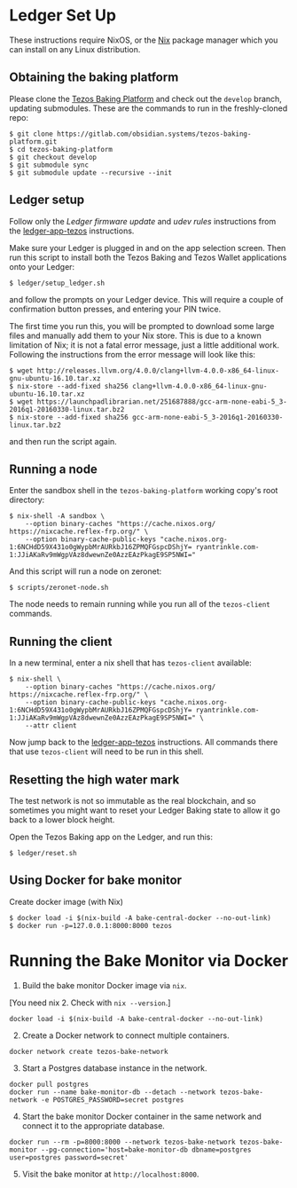 # Ledger Set Up

These instructions require NixOS, or the [Nix](https://nixos.org/nix/) package
manager which you can install on any Linux distribution.

## Obtaining the baking platform

Please clone the
[Tezos Baking Platform](https://gitlab.com/obsidian.systems/tezos-baking-platform) and
check out the `develop` branch, updating submodules. These are the commands to run
in the freshly-cloned repo:

```
$ git clone https://gitlab.com/obsidian.systems/tezos-baking-platform.git
$ cd tezos-baking-platform
$ git checkout develop
$ git submodule sync
$ git submodule update --recursive --init
```

## Ledger setup

Follow only the *Ledger firmware update* and *udev rules* instructions from the
[ledger-app-tezos](https://github.com/obsidiansystems/ledger-app-tezos#instructions-for-nixos)
instructions.

Make sure your Ledger is plugged in and on the app selection screen. Then run
this script to install both the Tezos Baking and Tezos Wallet applications onto
your Ledger:

```
$ ledger/setup_ledger.sh
```

and follow the prompts on your Ledger device. This will require a couple of
confirmation button presses, and entering your PIN twice.

The first time you run this, you will be prompted to download some large files
and manually add them to your Nix store. This is due to a known limitation of
Nix; it is not a fatal error message, just a little additional work. Following
the instructions from the error message will look like this:

```
$ wget http://releases.llvm.org/4.0.0/clang+llvm-4.0.0-x86_64-linux-gnu-ubuntu-16.10.tar.xz
$ nix-store --add-fixed sha256 clang+llvm-4.0.0-x86_64-linux-gnu-ubuntu-16.10.tar.xz
$ wget https://launchpadlibrarian.net/251687888/gcc-arm-none-eabi-5_3-2016q1-20160330-linux.tar.bz2
$ nix-store --add-fixed sha256 gcc-arm-none-eabi-5_3-2016q1-20160330-linux.tar.bz2
```

and then run the script again.

## Running a node

Enter the sandbox shell in the `tezos-baking-platform` working copy's root directory:

```
$ nix-shell -A sandbox \
    --option binary-caches "https://cache.nixos.org/ https://nixcache.reflex-frp.org/" \
    --option binary-cache-public-keys "cache.nixos.org-1:6NCHdD59X431o0gWypbMrAURkbJ16ZPMQFGspcDShjY= ryantrinkle.com-1:JJiAKaRv9mWgpVAz8dwewnZe0AzzEAzPkagE9SP5NWI="
```

And this script will run a node on zeronet:

```
$ scripts/zeronet-node.sh
```

The node needs to remain running while you run all of the `tezos-client`
commands.

## Running the client

In a new terminal, enter a nix shell that has `tezos-client` available:

```
$ nix-shell \
    --option binary-caches "https://cache.nixos.org/ https://nixcache.reflex-frp.org/" \
    --option binary-cache-public-keys "cache.nixos.org-1:6NCHdD59X431o0gWypbMrAURkbJ16ZPMQFGspcDShjY= ryantrinkle.com-1:JJiAKaRv9mWgpVAz8dwewnZe0AzzEAzPkagE9SP5NWI=" \
    --attr client
```

Now jump back to the
[ledger-app-tezos](https://github.com/obsidiansystems/ledger-app-tezos)
instructions. All commands there that use `tezos-client` will need to be run in
this shell.

## Resetting the high water mark

The test network is not so immutable as the real blockchain, and so sometimes
you might want to reset your Ledger Baking state to allow it go back to a lower
block height.

Open the Tezos Baking app on the Ledger, and run this:

```
$ ledger/reset.sh
```

## Using Docker for bake monitor

Create docker image (with Nix)

```
$ docker load -i $(nix-build -A bake-central-docker --no-out-link)
$ docker run -p=127.0.0.1:8000:8000 tezos
```

# Running the Bake Monitor via Docker

1) Build the bake monitor Docker image via `nix`.

[You need nix 2. Check with `nix --version`.]

```shell
docker load -i $(nix-build -A bake-central-docker --no-out-link)
```

2) Create a Docker network to connect multiple containers.

```shell
docker network create tezos-bake-network
```

3) Start a Postgres database instance in the network.

```shell
docker pull postgres
docker run --name bake-monitor-db --detach --network tezos-bake-network -e POSTGRES_PASSWORD=secret postgres
```

4) Start the bake monitor Docker container in the same network and connect it to the appropriate database.

```shell
docker run --rm -p=8000:8000 --network tezos-bake-network tezos-bake-monitor --pg-connection='host=bake-monitor-db dbname=postgres user=postgres password=secret'
```

5) Visit the bake monitor at `http://localhost:8000`.
